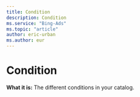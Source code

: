 ```yaml
---
title: Condition
description: Condition
ms.service: "Bing-Ads"
ms.topic: "article"
author: eric-urban
ms.author: eur
---
```


# Condition

**What it is:**    The different conditions in your catalog.


